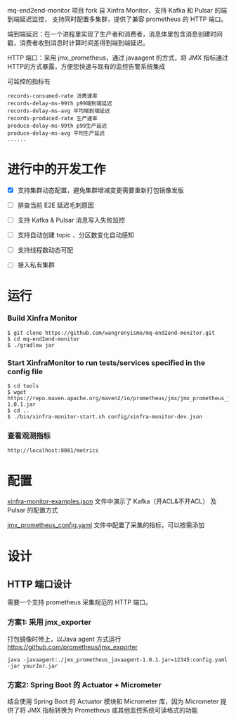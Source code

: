 mq-end2end-monitor 项目 fork 自 Xinfra Monitor，支持 Kafka 和 Pulsar 的端到端延迟监控， 支持同时配置多集群，提供了兼容 prometheus 的 HTTP 端口。

端到端延迟：在一个进程里实现了生产者和消费者，消息体里包含消息创建时间戳，消费者收到消息时计算时间差得到端到端延迟。

HTTP 端口：采用 jmx_prometheus，通过 javaagent 的方式，将 JMX 指标通过 HTTP的方式暴露，方便您快速与现有的监控告警系统集成

可监控的指标有
```shell
records-consumed-rate 消费速率
records-delay-ms-99th p99端到端延迟 
records-delay-ms-avg 平均端到端延迟
records-produced-rate 生产速率
produce-delay-ms-99th p99生产延迟
produce-delay-ms-avg 平均生产延迟
......
```

# 进行中的开发工作

-[x] 支持集群动态配置，避免集群增减变更需要重新打包镜像发版
-[ ] 排查当前 E2E 延迟毛刺原因
-[ ] 支持 Kafka & Pulsar 消息写入失败监控
-[ ] 支持自动创建 topic 、分区数变化自动感知
-[ ] 支持线程数动态可配
-[ ] 接入私有集群


# 运行
### Build Xinfra Monitor
```
$ git clone https://github.com/wangrenyisme/mq-end2end-monitor.git
$ cd mq-end2end-monitor 
$ ./gradlew jar
```

### Start XinfraMonitor to run tests/services specified in the config file
```
$ cd tools
$ wget https://repo.maven.apache.org/maven2/io/prometheus/jmx/jmx_prometheus_javaagent/1.0.1/jmx_prometheus_javaagent-1.0.1.jar
$ cd ..
$ ./bin/xinfra-monitor-start.sh config/xinfra-monitor-dev.json
```

### 查看观测指标
```shell
http://localhost:8081/metrics
```
# 配置
[xinfra-monitor-examples.json](config%2Fxinfra-monitor-examples.json) 文件中演示了 Kafka（开ACL&不开ACL） 及 Pulsar 的配置方式

[jmx_prometheus_config.yaml](tools%2Fjmx_exporter%2Fconf%2Fjmx_prometheus_config.yaml) 文件中配置了采集的指标，可以按需添加

# 设计
## HTTP 端口设计
需要一个支持 prometheus 采集规范的 HTTP 端口。
### 方案1: 采用 jmx_exporter 
打包镜像时带上，以Java agent 方式运行 
https://github.com/prometheus/jmx_exporter

```shell
java -javaagent:./jmx_prometheus_javaagent-1.0.1.jar=12345:config.yaml -jar yourJar.jar
```

### 方案2: Spring Boot 的 Actuator + Micrometer
结合使用 Spring Boot 的 Actuator 模块和 Micrometer 库，因为 Micrometer 提供了将 JMX 指标转换为 Prometheus 或其他监控系统可读格式的功能


